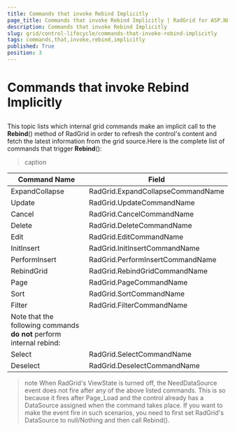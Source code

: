 ```yaml
---
title: Commands that invoke Rebind Implicitly
page_title: Commands that invoke Rebind Implicitly | RadGrid for ASP.NET AJAX Documentation
description: Commands that invoke Rebind Implicitly
slug: grid/control-lifecycle/commands-that-invoke-rebind-implicitly
tags: commands,that,invoke,rebind,implicitly
published: True
position: 3
---
```


# Commands that invoke Rebind Implicitly



## 

This topic lists which internal grid commands make an implicit call to the **Rebind**() method of RadGrid in order to refresh the control's content and fetch the latest information from the grid source.Here is the complete list of commands that trigger **Rebind**():




>caption  

|  **Command**  **Name**  |  **Field**  |
| ------ | ------ |
|ExpandCollapse|RadGrid.ExpandCollapseCommandName|
|Update|RadGrid.UpdateCommandName|
|Cancel|RadGrid.CancelCommandName|
|Delete|RadGrid.DeleteCommandName|
|Edit|RadGrid.EditCommandName|
|InitInsert|RadGrid.InitInsertCommandName|
|PerformInsert|RadGrid.PerformInsertCommandName|
|RebindGrid|RadGrid.RebindGridCommandName|
|Page|RadGrid.PageCommandName|
|Sort|RadGrid.SortCommandName|
|Filter|RadGrid.FilterCommandName|
|Note that the following commands **do not** perform internal rebind:||
|Select|RadGrid.SelectCommandName|
|Deselect|RadGrid.DeselectCommandName|

>note When RadGrid's ViewState is turned off, the NeedDataSource event does not fire after any of the above listed commands. This is so because it fires after Page_Load and the control already has a DataSource assigned when the command takes place. If you want to make the event fire in such scenarios, you need to first set RadGrid's DataSource to null/Nothing and then call Rebind().
>

